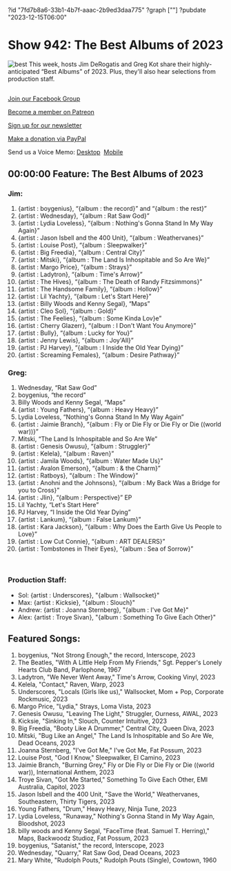 ?id "7fd7b8a6-33b1-4b7f-aaac-2b9ed3daa775"
?graph [""]
?pubdate "2023-12-15T06:00"
# Show 942: The Best Albums of 2023
![best](https://static.soundopinions.org/images/2023/best.png)
This week, hosts Jim DeRogatis and Greg Kot share their highly-anticipated “Best Albums” of 2023. Plus, they'll also hear selections from production staff.

## 

[Join our Facebook Group](https://bit.ly/3sivr9T)

[Become a member on Patreon](https://bit.ly/3slWZvc)

[Sign up for our newsletter](https://bit.ly/3eEvRnG)

[Make a donation via PayPal](https://bit.ly/3dmt9lU)

Send us a Voice Memo: [Desktop](bit.ly/2RyD5Ah)  [Mobile](sayhi.chat/soundops)

## 00:00:00 Feature: The Best Albums of 2023


### Jim:

1. {artist : boygenius}, “{album : the record}” and “{album : the rest}”
2. {artist : Wednesday}, “{album : Rat Saw God}”
3. {artist : Lydia Loveless}, “{album : Nothing's Gonna Stand In My Way Again}”
4. {artist : Jason Isbell and the 400 Unit}, “{album : Weathervanes}”
5. {artist : Louise Post}, “{album : Sleepwalker}”
6. {artist : Big Freedia}, “{album : Central City}”
7. {artist : Mitski}, “{album : The Land Is Inhospitable and So Are We}”
8. {artist : Margo Price}, “{album : Strays}”
9. {artist : Ladytron}, “{album : Time's Arrow}”
10. {artist : The Hives}, “{album : The Death of Randy Fitzsimmons}”
11. {artist : The Handsome Family}, “{album : Hollow}”
12. {artist : Lil Yachty}, “{album : Let's Start Here}”
13. {artist : Billy Woods and Kenny Segal}, “Maps”
14. {artist : Cleo Sol}, “{album : Gold}”
15. {artist : The Feelies}, “{album : Some Kinda Lov}e”
16. {artist : Cherry Glazerr}, “{album : I Don't Want You Anymore}”
17. {artist : Bully}, “{album : Lucky for You}”
18. {artist : Jenny Lewis}, “{album : Joy'All}”
19. {artist : PJ Harvey}, “{album : I Inside the Old Year Dying}”
20. {artist : Screaming Females}, “{album : Desire Pathway}”


### Greg:

1. Wednesday, “Rat Saw God”
2. boygenius, “the record”
3. Billy Woods and Kenny Segal, “Maps”
4. {artist : Young Fathers}, “{album : Heavy Heavy}”
5. Lydia Loveless, “Nothing's Gonna Stand In My Way Again”
6. {artist : Jaimie Branch}, “{album : Fly or Die Fly or Die Fly or Die ((world war))}”
7. Mitski, “The Land Is Inhospitable and So Are We”
8. {artist : Genesis Owusu}, “{album : Struggler}”
9. {artist : Kelela}, “{album : Raven}”
10. {artist : Jamila Woods}, “{album : Water Made Us}”
11. {artist : Avalon Emerson}, “{album : & the Charm}”
12. {artist : Ratboys}, “{album : The Window}”
13. {artist : Anohni and the Johnsons}, “{album : My Back Was a Bridge for you to Cross}”
14. {artist : Jlin}, “{album : Perspective}” EP
15. Lil Yachty, “Let's Start Here”
16. PJ Harvey, “I Inside the Old Year Dying”
17. {artist : Lankum}, “{album : False Lankum}”
18. {artist : Kara Jackson}, “{album : Why Does the Earth Give Us People to Love}”
19. {artist : Low Cut Connie}, “{album : ART DEALERS}”
20. {artist : Tombstones in Their Eyes}, “{album : Sea of Sorrow}”

 
### Production Staff:

- Sol: {artist : Underscores}, "{album : Wallsocket}"
- Max: {artist : Kicksie}, "{album : Slouch}"
- Andrew: {artist : Joanna Sternberg}, "{album : I've Got Me}"
- Alex: {artist : Troye Sivan}, "{album : Something To Give Each Other}"



## Featured Songs:

1. boygenius, "Not Strong Enough," the record, Interscope, 2023
2. The Beatles, "With A Little Help From My Friends," Sgt. Pepper's Lonely Hearts Club Band, Parlophone, 1967
3. Ladytron, "We Never Went Away," Time's Arrow, Cooking Vinyl, 2023
4. Kelela, "Contact," Raven, Warp, 2023
5. Underscores, "Locals (Girls like us)," Wallsocket, Mom + Pop, Corporate Rockmusic, 2023
6. Margo Price, "Lydia," Strays, Loma Vista, 2023
7. Genesis Owusu, "Leaving The Light," Struggler, Ourness, AWAL, 2023
8. Kicksie, "Sinking In," Slouch, Counter Intuitive, 2023
9. Big Freedia, "Booty Like A Drummer," Central City, Queen Diva, 2023
10. Mitski, "Bug Like an Angel," The Land Is Inhospitable and So Are We, Dead Oceans, 2023
11. Joanna Sternberg, "I've Got Me," I've Got Me, Fat Possum, 2023
12. Louise Post, "God I Know," Sleepwalker, El Camino, 2023
13. Jaimie Branch, "Burning Grey," Fly or Die Fly or Die Fly or Die ((world war)), International Anthem, 2023
14. Troye Sivan, "Got Me Started," Something To Give Each Other, EMI Australia, Capitol, 2023
15. Jason Isbell and the 400 Unit, "Save the World," Weathervanes, Southeastern, Thirty Tigers, 2023
16. Young Fathers, "Drum," Heavy Heavy, Ninja Tune, 2023
17. Lydia Loveless, "Runaway," Nothing's Gonna Stand in My Way Again, Bloodshot, 2023
18. billy woods and Kenny Segal, "FaceTime (feat. Samuel T. Herring)," Maps, Backwoodz Studioz, Fat Possum, 2023
19. boygenius, "Satanist," the record, Interscope, 2023
20. Wednesday, "Quarry," Rat Saw God, Dead Oceans, 2023
21. Mary White, "Rudolph Pouts," Rudolph Pouts (Single), Cowtown, 1960